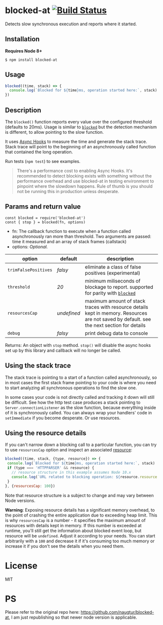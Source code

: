 # blocked-at [![Build Status](https://travis-ci.org/naugtur/blocked-at.svg?branch=master)](https://travis-ci.org/naugtur/blocked-at) 

Detects slow synchronous execution and reports where it started.


## Installation

**Requires Node 8+**

```
$ npm install blocked-at
```

## Usage

```js
blocked((time, stack) => {
  console.log(`Blocked for ${time}ms, operation started here:`, stack)
})
```

## Description

  The `blocked()` function reports every value over the configured threshold (defaults to 20ms). Usage is similar to [`blocked`](https://www.npmjs.com/package/blocked) but the detection mechanism is different, to allow pointing to the slow function.

  It uses [Async Hooks](https://nodejs.org/api/async_hooks.html) to measure the time and generate the stack trace.
  Stack trace will point to the beginning of an asynchronously called function that contained the long operation.

  Run tests (`npm test`) to see examples.

> There's a performance cost to enabling Async Hooks. It's recommended to detect blocking exists with something without the performance overhead and use blocked-at in testing environment to pinpoint where the slowdown happens.
> Rule of thumb is you should not be running this in production unless desperate.

## Params and return value

```
const blocked = require('blocked-at')
const { stop } = blocked(fn, options)
```

- fn: The callback function to execute when a function called asynchronously ran more than threshold. Two arguments are passed: time it measured and an array of stack frames (callstack)
- options: _Optional._

|option|default|description|
|---|---|---|
|`trimFalsePositives`|*falsy*| eliminate a class of false positives (experimental) |
|`threshold`| *20* | minimum miliseconds of blockage to report. supported for parity with [`blocked`](https://www.npmjs.com/package/blocked)|
|`resourcesCap`| *undefined* | maximum amount of stack traces with resource details kept in memory. Resources are not saved by default. see the next section for details |
|`debug`| *falsy* | print debug data to console |

Returns: An object with `stop` method. `stop()` will disable the async hooks set up by this library and callback will no longer be called.

## Using the stack trace

The stack trace is pointing to a start of a function called asynchronously, so in most cases the first stack frame pointing to your code is where you need to start analyzing all synchronous operations to find the slow one.

In some cases your code is not directly called and tracking it down will still be difficult. See how the http test case produces a stack pointing to `Server.connectionListener` as the slow function, because everything inside of it is synchronously called. You can always wrap your handlers' code in `setImmediate` if you become desperate. Or use resources.

## Using the resource details

If you can't narrow down a blocking call to a particular function, you can try to use `resourcesCap` option and inspect an associated [resource](https://nodejs.org/api/async_hooks.html#async_hooks_resource):

 ```js
blocked((time, stack, {type, resource}) => {
  console.log(`Blocked for ${time}ms, operation started here:`, stack)
  if (type === 'HTTPPARSER' && resource) {
    // resource structure in this example assumes Node 10.x
    console.log(`URL related to blocking operation: ${resource.resource.incoming.url}`)
  }
}, {resourcesCap: 100})
```

Note that resource structure is a subject to change and may vary between Node versions.

 **Warning**: Exposing resource details has a significant memory overhead, to the point of crashing the entire application due to exceeding heap limit. This is why `resourcesCap` is a number -
 it specifies the maximum amount of resources with details kept in memory. If this number is exceeded at runtime, you'll still get the information about blocked event loop, but resource will be `undefined`.
 Adjust it according to your needs. You can start arbitrarily with a `100` and decrease it if it's consuming too much memory or increase it if you don't see the details when you need them.


# License

MIT

# PS
Please refer to the original repo here: https://github.com/naugtur/blocked-at, I am just republishing so that newer node version is applicable.
